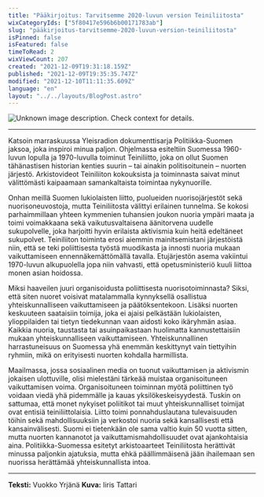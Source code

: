 ```yaml
---
title: "Pääkirjoitus: Tarvitsemme 2020-luvun version Teiniliitosta"
wixCategoryIds: ["5f80417e596b6b00171783ab"]
slug: "pääkirjoitus-tarvitsemme-2020-luvun-version-teiniliitosta"
isPinned: false
isFeatured: false
timeToRead: 2
wixViewCount: 207
created: "2021-12-09T19:31:18.159Z"
published: "2021-12-09T19:35:35.747Z"
modified: "2021-12-10T11:11:35.609Z"
language: "en"
layout: "../../layouts/BlogPost.astro"
---
```


![Unknown image description. Check context for details.](https://static.wixstatic.com/media/18093e_9001d37dcf6942af8341535ecc3a1fbf~mv2.jpg) <!-- Original name: vuokkopaakkari12.JPG -->

---

Katsoin marraskuussa Yleisradion dokumenttisarja Politiikka-Suomen jaksoa, joka inspiroi minua paljon. Ohjelmassa esiteltiin Suomessa 1960-luvun lopulla ja 1970-luvulla toiminut Teiniliitto, joka on ollut Suomen tähänastisen historian kenties suurin – tai ainakin politisoitunein – nuorten järjestö. Arkistovideot Teiniliiton kokouksista ja toiminnasta saivat minut välittömästi kaipaamaan samankaltaista toimintaa nykynuorille.&nbsp;

Onhan meillä Suomen lukiolaisten liitto, puolueiden nuorisojärjestöt sekä nuorisoneuvostoja, mutta Teiniliitosta välittyi erilainen tunnelma. Se kokosi parhaimmillaan yhteen kymmenien tuhansien joukon nuoria ympäri maata ja toimi voimakkaana sekä vaikutusvaltaisena äänitorvena uudelle sukupolvelle, joka harjoitti hyvin erilaista aktivismia kuin heitä edeltäneet sukupolvet. Teiniliiton toiminta erosi aiemmin mainitsemistani järjestöistä niin, että se teki poliittisesta työstä muodikasta ja innosti nuoria mukaan vaikuttamiseen ennennäkemättömällä tavalla. Etujärjestön asema vakiintui 1970-luvun alkupuolella jopa niin vahvasti, että opetusministeriö kuuli liittoa monen asian hoidossa.&nbsp;

Miksi haaveilen juuri organisoidusta poliittisesta nuorisotoiminnasta? Siksi, että siten nuoret voisivat matalammalla kynnyksellä osallistua yhteiskunnalliseen vaikuttamiseen ja päätöksentekoon. Lisäksi nuorten keskuuteen saataisiin toimija, joka ei ajaisi pelkästään lukiolaisten, ylioppilaiden tai tietyn tiedekunnan vaan aidosti koko ikäryhmän asiaa. Kaikkia nuoria, taustasta tai asuinpaikastaan huolimatta kannustettaisiin mukaan yhteiskunnalliseen vaikuttamiseen. Yhteiskunnallinen harrastuneisuus on Suomessa yhä enemmän keskittynyt vain tiettyihin ryhmiin, mikä on erityisesti nuorten kohdalla harmillista.

Maailmassa, jossa sosiaalinen media on tuonut vaikuttamisen ja aktivismin jokaisen ulottuville, olisi mielestäni tärkeää muistaa organisoituneen vaikuttamisen voima. Organisoituneen toiminnan myötä poliittinen työ voidaan viedä yhä pidemmälle ja kauas yksilökeskeisyydestä. Tuskin on sattumaa, että monet nykyiset poliitikot tai muut yhteiskunnalliset toimijat ovat entisiä teiniliittolaisia. Liitto toimi ponnahduslautana tulevaisuuden töihin sekä mahdollisuuksiin ja verkostoi nuoria sekä kansallisesti että kansainvälisesti. Suomi ei tietenkään ole sama valtio kuin 50 vuotta sitten, mutta nuorten kannanotot ja vaikuttamismahdollisuudet ovat ajankohtaisia aina. Politiikka-Suomessa esitetyt arkistoaarteet Teiniliitosta herättivät minussa paljonkin ajatuksia, mutta ehkä päällimmäisenä jään ihailemaan sen nuorissa herättämää yhteiskunnallista intoa.&nbsp;

---

**Teksti:** Vuokko Yrjänä
**Kuva:** Iiris Tattari

